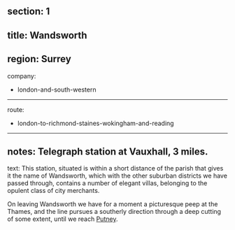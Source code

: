 section: 1
----
title: Wandsworth
----
region: Surrey
----
company:
- london-and-south-western
----
route:
- london-to-richmond-staines-wokingham-and-reading
----
notes: Telegraph station at Vauxhall, 3 miles.
----
text: This station, situated is within a short distance of the parish that gives it the name of Wandsworth, which with the other suburban districts we have passed through, contains a number of elegant villas, belonging to the opulent class of city merchants.

On leaving Wandsworth we have for a moment a picturesque peep at the Thames, and the line pursues a southerly direction through a deep cutting of some extent, until we reach [Putney](/stations/putney).
